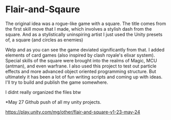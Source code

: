 # Flair-and-Sqaure
The original idea was a rogue-like game with a square. The title comes from the first skill move that I made, which involves a stylish dash from the square. And as a stylistically uninspiring artist I just used the Unity presets of, a square (and circles as enemies)

Welp and as you can see the game deviated significantly  from that. I added elements of card games (also inspired by clash royale's elixar system). Special skills of the square were brought into the realms of Magic, MCU (antman), and even warfrane. I also used this project to test out particle effects and more advanced object oriented programming structure. But ultimately it has been a lot of fun writing scripts and coming up with ideas. I'll try to build and publish the game somewhere.

I didnt really organized the files btw

*May 27 Github push of all my unity projects.

https://play.unity.com/mg/other/flair-and-square-v1-23-may-24

